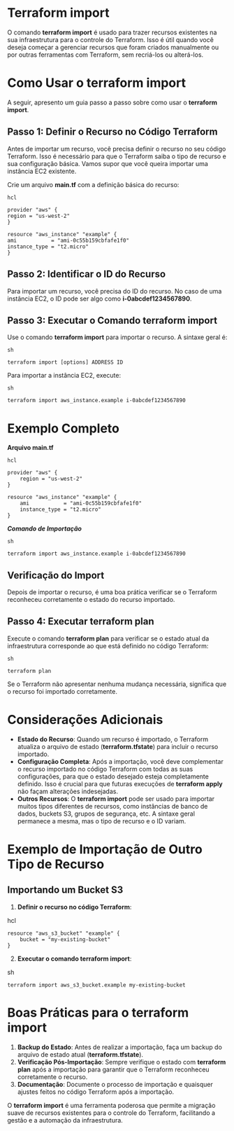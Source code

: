 # Terraform import

O comando **terraform import** é usado para trazer recursos existentes na sua infraestrutura para o controle do Terraform. Isso é útil quando você deseja começar a gerenciar recursos que foram criados manualmente ou por outras ferramentas com Terraform, sem recriá-los ou alterá-los.

# Como Usar o terraform import

A seguir, apresento um guia passo a passo sobre como usar o **terraform import**.

## Passo 1: Definir o Recurso no Código Terraform

Antes de importar um recurso, você precisa definir o recurso no seu código Terraform. Isso é necessário para que o Terraform saiba o tipo de recurso e sua configuração básica. Vamos supor que você queira importar uma instância EC2 existente.

Crie um arquivo **main.tf** com a definição básica do recurso:

    hcl

    provider "aws" {
    region = "us-west-2"
    }

    resource "aws_instance" "example" {
    ami           = "ami-0c55b159cbfafe1f0"
    instance_type = "t2.micro"
    }

## Passo 2: Identificar o ID do Recurso

Para importar um recurso, você precisa do ID do recurso. No caso de uma instância EC2, o ID pode ser algo como **i-0abcdef1234567890**.

## Passo 3: Executar o Comando terraform import

Use o comando **terraform import** para importar o recurso. A sintaxe geral é:

    sh

    terraform import [options] ADDRESS ID

Para importar a instância EC2, execute:

    sh

    terraform import aws_instance.example i-0abcdef1234567890

# Exemplo Completo

**Arquivo main.tf**

    hcl

    provider "aws" {
        region = "us-west-2"
    }

    resource "aws_instance" "example" {
        ami           = "ami-0c55b159cbfafe1f0"
        instance_type = "t2.micro"
    }

***Comando de Importação***

    sh

    terraform import aws_instance.example i-0abcdef1234567890

## Verificação do Import

Depois de importar o recurso, é uma boa prática verificar se o Terraform reconheceu corretamente o estado do recurso importado.

## Passo 4: Executar terraform plan

Execute o comando **terraform plan** para verificar se o estado atual da infraestrutura corresponde ao que está definido no código Terraform:

    sh

    terraform plan

Se o Terraform não apresentar nenhuma mudança necessária, significa que o recurso foi importado corretamente.

# Considerações Adicionais

 - **Estado do Recurso**: Quando um recurso é importado, o Terraform atualiza o arquivo de estado (**terraform.tfstate**) para incluir o recurso importado.
 - **Configuração Completa**: Após a importação, você deve complementar o recurso importado no código Terraform com todas as suas configurações, para que o estado desejado esteja completamente definido. Isso é crucial para que futuras execuções de **terraform apply** não façam alterações indesejadas.
- **Outros Recursos**: O **terraform import** pode ser usado para importar muitos tipos diferentes de recursos, como instâncias de banco de dados, buckets S3, grupos de segurança, etc. A sintaxe geral permanece a mesma, mas o tipo de recurso e o ID variam.

# Exemplo de Importação de Outro Tipo de Recurso

## Importando um Bucket S3

1. **Definir o recurso no código Terraform**:

hcl

    resource "aws_s3_bucket" "example" {
        bucket = "my-existing-bucket"
    }

2. **Executar o comando terraform import**:

sh

    terraform import aws_s3_bucket.example my-existing-bucket

# Boas Práticas para o terraform import

1. **Backup do Estado**: Antes de realizar a importação, faça um backup do arquivo de estado atual (**terraform.tfstate**).
2. **Verificação Pós-Importação**: Sempre verifique o estado com **terraform plan** após a importação para garantir que o Terraform reconheceu corretamente o recurso.
3. **Documentação**: Documente o processo de importação e quaisquer ajustes feitos no código Terraform após a importação.

O **terraform import** é uma ferramenta poderosa que permite a migração suave de recursos existentes para o controle do Terraform, facilitando a gestão e a automação da infraestrutura.